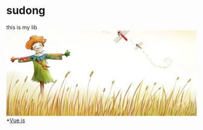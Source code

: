 # sudong
this is my lib
![image](https://github.com/sud2g/sudong/blob/master/face/scarecrow.jpg)
*[Vue.js](http://cn.vuejs.org/)
